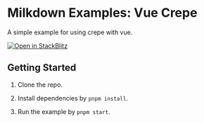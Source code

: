 # Milkdown Examples: Vue Crepe

A simple example for using crepe with vue.

[![Open in StackBlitz](https://developer.stackblitz.com/img/open_in_stackblitz.svg)](https://stackblitz.com/github/Milkdown/examples/tree/main/vue-crepe)

## Getting Started

1. Clone the repo.

2. Install dependencies by `pnpm install`.

3. Run the example by `pnpm start`.
